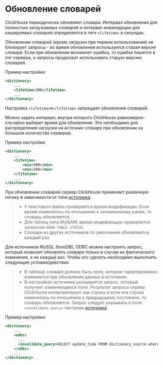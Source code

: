 <a name="dicts-external_dicts_dict_lifetime"></a>

Обновление словарей
===================

ClickHouse периодически обновляет словари. Интервал обновления для полностью загружаемых словарей и интервал инвалидации для кэшируемых словарей определяется в теге `<lifetime>` в секундах.

Обновление словарей (кроме загрузки при первом использовании) не блокирует запросы - во время обновления используется старая версия словаря. Если при обновлении возникнет ошибка, то ошибка пишется в лог сервера, а запросы продолжат использовать старую версию словарей.

Пример настройки:

```xml
<dictionary>
    ...
    <lifetime>300</lifetime>
    ...
</dictionary>
```

Настройка `<lifetime>0</lifetime>` запрещает обновление словарей.

Можно задать интервал, внутри которого ClickHouse равномерно-случайно выберет время для обновления. Это необходимо для распределения нагрузки на источник словаря при обновлении на большом количестве серверов.

Пример настройки:

```xml
<dictionary>
    ...
    <lifetime>
        <min>300</min>
        <max>360</max>
    </lifetime>
    ...
</dictionary>
```

При обновлении словарей сервер ClickHouse применяет различную логику в зависимости от типа [источника](external_dicts_dict_sources.md#dicts-external_dicts_dict_sources):

> -   У текстового файла проверяется время модификации. Если время изменилось по отношению к запомненному ранее, то словарь обновляется.
> -   Для таблиц типа MyISAM, время модификации проверяется запросом `SHOW TABLE STATUS`.
> -   Словари из других источников по умолчанию обновляются каждый раз.

Для источников MySQL (InnoDB), ODBC можно настроить запрос, который позволит обновлять словари только в случае их фактического изменения, а не каждый раз. Чтобы это сделать необходимо выполнить следующие условия/действия:

> -   В таблице словаря должно быть поле, которое гарантированно изменяется при обновлении данных в источнике.
> -   В настройках источника указывается запрос, который получает изменяющееся поле. Результат запроса сервер ClickHouse интерпретирует как строку и если эта строка изменилась по отношению к предыдущему состоянию, то словарь обновляется. Запрос следует указывать в поле `<invalidate_query>` настроек [источника](external_dicts_dict_sources.md#dicts-external_dicts_dict_sources).

Пример настройки:

```xml
<dictionary>
    ...
    <odbc>
      ...
      <invalidate_query>SELECT update_time FROM dictionary_source where id = 1</invalidate_query>
    </odbc>
    ...
</dictionary>
```
